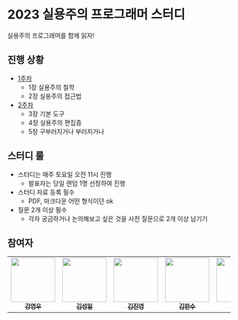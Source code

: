 # 2023 실용주의 프로그래머 스터디

실용주의 프로그래머를 함께 읽자!

## 진행 상황

- [1주차](https://github.com/AUSG/2023-progmatic-programmer/tree/main/01%EC%A3%BC%EC%B0%A8)
  - 1장 실용주의 철학
  - 2장 실용주의 접근법
- [2주차](https://github.com/AUSG/2023-progmatic-programmer/tree/main/02%EC%A3%BC%EC%B0%A8)
  - 3장 기본 도구
  - 4장 실용주의 편집증
  - 5장 구부러지거나 부러지거나

## 스터디 룰

- 스터디는 매주 토요일 오전 11시 진행
  - 발표자는 당일 랜덤 1명 선정하여 진행
- 스터디 자료 등록 필수
  - PDF, 마크다운 어떤 형식이던 ok
- 질문 2개 이상 필수
  - 각자 궁금하거나 논의해보고 싶은 것을 사전 질문으로 2개 이상 남기기

## 참여자

<table>
  <tr>    
    <td align="center"><a href="https://github.com/rdd9223"><img src="https://avatars.githubusercontent.com/u/46023074?v=4" width="100px;" alt=""/><br /><sub><b>강영우</b></sub></a><br /></td>
    <td align="center"><a href="https://github.com/kshired"><img src="https://avatars.githubusercontent.com/u/36851531?v=4" width="100px;" alt=""/><br /><sub><b>김성일</b></sub></a><br /></td>
    <td align="center"><a href="https://github.com/gimquokka"><img src="https://avatars.githubusercontent.com/u/60743304?v=4" width="100px;" alt=""/><br /><sub><b>김진영</b></sub></a><br /></td>
    <td align="center"><a href="https://github.com/mokhs00"><img src="https://avatars.githubusercontent.com/u/72328687?v=4" width="100px;" alt=""/><br /><sub><b>김한수</b></sub></a><br /></td>
    <td align="center"><a href="https://github.com/inddoni"><img src="https://avatars.githubusercontent.com/u/46644241?v=4" width="100px;" alt=""/><br /><sub><b>최인정</b></sub></a><br /></td>   
  </tr>
</table>
